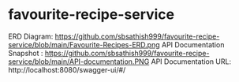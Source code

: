 # favourite-recipe-service

ERD Diagram: https://github.com/sbsathish999/favourite-recipe-service/blob/main/Favourite-Recipes-ERD.png
API Documentation Snapshot : https://github.com/sbsathish999/favourite-recipe-service/blob/main/API-documentation.PNG
API Documentation URL: http://localhost:8080/swagger-ui/#/